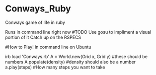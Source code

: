 Conways_Ruby
============

Conways game of life in ruby

Runs in command line right now 
#TODO 
  Use gosu to impliment a visual portion of it
  Catch up on the RSPECS
  
#How to Play!
in command line on Ubuntu

irb
load 'Conways.rb'
A = World.new(Grid x, Grid y) #these should be numbers
A.populate(density) #density should also be a number
a.play(steps) #How many steps you want to take

